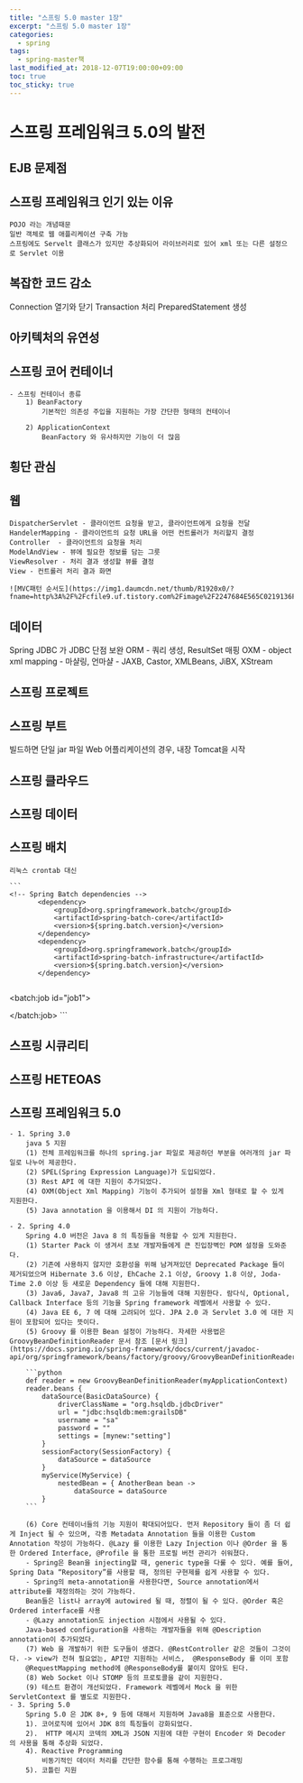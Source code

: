 ```yaml
---
title: "스프링 5.0 master 1장"
excerpt: "스프링 5.0 master 1장"
categories:
  - spring
tags:
  - spring-master책
last_modified_at: 2018-12-07T19:00:00+09:00
toc: true
toc_sticky: true
---
```


# 스프링 프레임워크 5.0의 발전

## EJB 문제점


## 스프링 프레임워크 인기 있는 이유
    POJO 라는 개념때문
    일반 객체로 웹 애플리케이션 구축 가능
    스프링에도 Servelt 클래스가 있지만 추상화되어 라이브러리로 있어 xml 또는 다른 설정으로 Servlet 이용


## 복잡한 코드 감소
Connection 열기와 닫기
Transaction 처리
PreparedStatement 생성



## 아키텍처의 유연성

## 스프링 코어 컨테이너
    - 스프링 컨테이너 종류
        1) BeanFactory
            기본적인 의존성 주입을 지원하는 가장 간단한 형태의 컨테이너

        2) ApplicationContext  
            BeanFactory 와 유사하지만 기능이 더 많음


## 횡단 관심

## 웹
    DispatcherServlet - 클라이언트 요청을 받고, 클라이언트에게 요청을 전달
    HandelerMapping - 클라이언트의 요청 URL을 어떤 컨트롤러가 처리할지 결정
    Controller  - 클라이언트의 요청을 처리
    ModelAndView - 뷰에 필요한 정보를 담는 그릇
    ViewResolver - 처리 결과 생성할 뷰를 결정
    View - 컨트롤러 처리 결과 화면

    ![MVC패턴 순서도](https://img1.daumcdn.net/thumb/R1920x0/?fname=http%3A%2F%2Fcfile9.uf.tistory.com%2Fimage%2F2247684E565C0219136F9D)


## 데이터
Spring JDBC 가 JDBC 단점 보완
ORM - 쿼리 생성, ResultSet 매핑
OXM - object xml mapping - 마샬링, 언마샬 - JAXB, Castor, XMLBeans, JiBX, XStream

## 스프링 프로젝트

## 스프링 부트
빌드하면 단일 jar 파일
Web 어플리케이션의 경우, 내장 Tomcat을 시작

## 스프링 클라우드

## 스프링 데이터


## 스프링 배치
    리눅스 crontab 대신

    ```
    <!-- Spring Batch dependencies -->
           <dependency>
               <groupId>org.springframework.batch</groupId>
               <artifactId>spring-batch-core</artifactId>
               <version>${spring.batch.version}</version>
           </dependency>
           <dependency>
               <groupId>org.springframework.batch</groupId>
               <artifactId>spring-batch-infrastructure</artifactId>
               <version>${spring.batch.version}</version>
           </dependency>
   ```
  ```
  <batch:job id="job1">

  </batch:job>
    ```

## 스프링 시큐리티

## 스프링 HETEOAS

## 스프링 프레임워크 5.0
    - 1. Spring 3.0
        java 5 지원
        (1) 전체 프레임워크를 하나의 spring.jar 파일로 제공하던 부분을 여러개의 jar 파일로 나누어 제공한다.
        (2) SPEL(Spring Expression Language)가 도입되었다.
        (3) Rest API 에 대한 지원이 추가되었다.
        (4) OXM(Object Xml Mapping) 기능이 추가되어 설정을 Xml 형태로 할 수 있게 지원한다.
        (5) Java annotation 을 이용해서 DI 의 지원이 가능하다.

    - 2. Spring 4.0
        Spring 4.0 버전은 Java 8 의 특징들을 적용할 수 있게 지원한다.
        (1) Starter Pack 이 생겨서 초보 개발자들에게 큰 진입장벽인 POM 설정을 도와준다.
        (2) 기존에 사용하지 않지만 호환성을 위해 남겨져있던 Deprecated Package 들이 제거되었으며 Hibernate 3.6 이상, EhCache 2.1 이상, Groovy 1.8 이상, Joda-Time 2.0 이상 등 새로운 Dependency 들에 대해 지원한다.
        (3) Java6, Java7, Java8 의 고유 기능들에 대해 지원한다. 람다식, Optional, Callback Interface 등의 기능을 Spring framework 레벨에서 사용할 수 있다.
        (4) Java EE 6, 7 에 대해 고려되어 있다. JPA 2.0 과 Servlet 3.0 에 대한 지원이 포함되어 있다는 뜻이다.
        (5) Groovy 를 이용한 Bean 설정이 가능하다. 자세한 사용법은 GroovyBeanDefinitionReader 문서 참조 [문서 링크](https://docs.spring.io/spring-framework/docs/current/javadoc-api/org/springframework/beans/factory/groovy/GroovyBeanDefinitionReader.html)

        ```python
        def reader = new GroovyBeanDefinitionReader(myApplicationContext)
        reader.beans {
            dataSource(BasicDataSource) {
                driverClassName = "org.hsqldb.jdbcDriver"
                url = "jdbc:hsqldb:mem:grailsDB"
                username = "sa"
                password = ""
                settings = [mynew:"setting"]
            }
            sessionFactory(SessionFactory) {
                dataSource = dataSource
            }
            myService(MyService) {
                nestedBean = { AnotherBean bean ->
                    dataSource = dataSource
            }
        ```   

        (6) Core 컨테이너들의 기능 지원이 확대되어있다. 먼저 Repository 들이 좀 더 쉽게 Inject 될 수 있으며, 각종 Metadata Annotation 들을 이용한 Custom Annotation 작성이 가능하다. @Lazy 를 이용한 Lazy Injection 이나 @Order 을 통한 Ordered Interface, @Profile 을 통한 프로필 버전 관리가 쉬워졌다.
        - Spring은 Bean을 injecting할 때, generic type을 다룰 수 있다. 예를 들어, Spring Data “Repository”를 사용할 때, 정의된 구현제를 쉽게 사용할 수 있다.
        - Spring의 meta-annotation을 사용한다면, Source annotation에서 attribute를 재정의하는 것이 가능하다.
        Bean들은 list나 array에 autowired 될 때, 정렬이 될 수 있다. @Order 혹은 Ordered interface를 사용
        - @Lazy annotation도 injection 시점에서 사용될 수 있다.
        Java-based configuration을 사용하는 개발자들을 위해 @Description annotation이 추가되었다.
        (7) Web 을 개발하기 위한 도구들이 생겼다. @RestController 같은 것들이 그것이다. -> view가 전혀 필요없는, API만 지원하는 서비스,  @ResponseBody 를 이미 포함
        @RequestMapping method에 @ResponseBody를 붙이지 않아도 된다.
        (8) Web Socket 이나 STOMP 등의 프로토콜을 같이 지원한다.
        (9) 테스트 환경이 개선되었다. Framework 레벨에서 Mock 을 위한 ServletContext 를 별도로 지원한다.
    - 3. Spring 5.0
        Spring 5.0 은 JDK 8+, 9 등에 대해서 지원하며 Java8을 표준으로 사용한다.
        1). 코어로직에 있어서 JDK 8의 특징들이 강화되었다.
        2).  HTTP 메시지 코덱의 XML과 JSON 지원에 대한 구현이 Encoder 와 Decoder 의 사용을 통해 추상화 되었다.
        4). Reactive Programming
            비동기적인 데이터 처리를 간단한 함수를 통해 수행하는 프로그래밍
        5). 코틀린 지원
